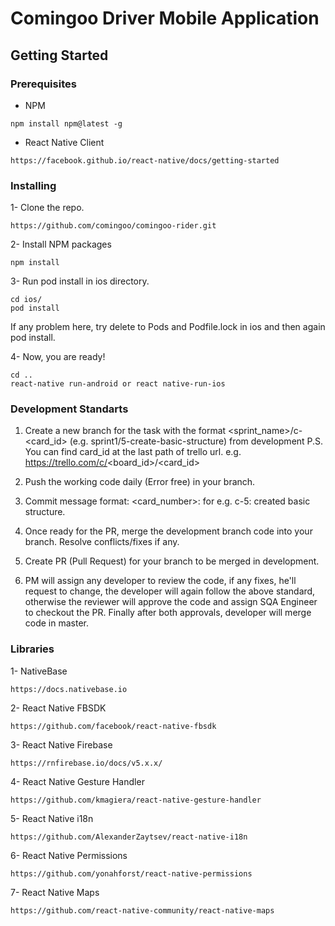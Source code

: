 # Comingoo Driver Mobile Application

## Getting Started

### Prerequisites

- NPM

```
npm install npm@latest -g
```

- React Native Client

```
https://facebook.github.io/react-native/docs/getting-started
```


### Installing

1- Clone the repo.

```
https://github.com/comingoo/comingoo-rider.git
```

2- Install NPM packages

```
npm install
```

3- Run pod install in ios directory.

```
cd ios/
pod install
```

If any problem here, try delete to Pods and Podfile.lock in ios and then again pod install.


4- Now, you are ready!

```
cd ..
react-native run-android or react native-run-ios
```

### Development Standarts

1) Create a new branch for the task with the format <sprint_name>/c-<card_id> (e.g. sprint1/5-create-basic-structure) from development
P.S. You can find card_id at the last path of trello url.
e.g. https://trello.com/c/<board_id>/<card_id>

2) Push the working code daily (Error free) in your branch.

3) Commit message format:
<card_number>: <message> for e.g. c-5: created basic structure.

4) Once ready for the PR, merge the development branch code into your branch. Resolve conflicts/fixes if any.

5) Create PR (Pull Request) for your branch to be merged in development.

6) PM will assign any developer to review the code, if any fixes, he'll request to change, the developer will again follow the above standard, otherwise the reviewer will approve the code and assign SQA Engineer to checkout the PR. Finally after both approvals, developer will merge code in master.

### Libraries

1- NativeBase

```
https://docs.nativebase.io
```

2- React Native FBSDK

```
https://github.com/facebook/react-native-fbsdk
```

3- React Native Firebase

```
https://rnfirebase.io/docs/v5.x.x/
```

4- React Native Gesture Handler

```
https://github.com/kmagiera/react-native-gesture-handler
```

5- React Native i18n

```
https://github.com/AlexanderZaytsev/react-native-i18n
```

6- React Native Permissions

```
https://github.com/yonahforst/react-native-permissions
```

7- React Native Maps

```
https://github.com/react-native-community/react-native-maps
```



